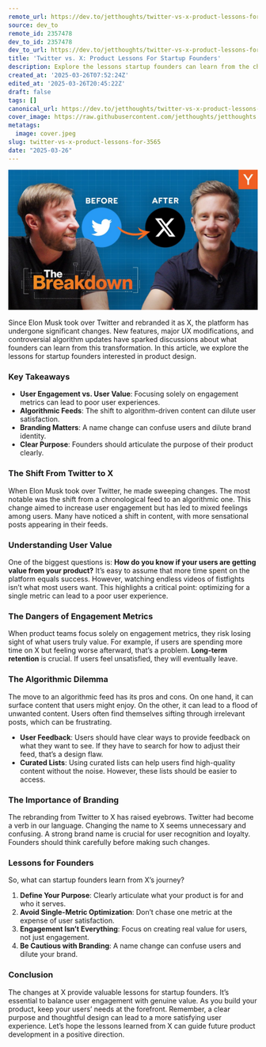 ```yaml
---
remote_url: https://dev.to/jetthoughts/twitter-vs-x-product-lessons-for-startup-founders-37c8
source: dev_to
remote_id: 2357478
dev_to_id: 2357478
dev_to_url: https://dev.to/jetthoughts/twitter-vs-x-product-lessons-for-startup-founders-37c8
title: 'Twitter vs. X: Product Lessons For Startup Founders'
description: Explore the lessons startup founders can learn from the changes at Twitter, now X, under Elon Musk's ownership. Discover insights on user engagement, branding, and product design.
created_at: '2025-03-26T07:52:24Z'
edited_at: '2025-03-26T20:45:22Z'
draft: false
tags: []
canonical_url: https://dev.to/jetthoughts/twitter-vs-x-product-lessons-for-startup-founders-37c8
cover_image: https://raw.githubusercontent.com/jetthoughts/jetthoughts.github.io/master/content/blog/twitter-vs-x-product-lessons-for-3565/cover.jpeg
metatags:
  image: cover.jpeg
slug: twitter-vs-x-product-lessons-for-3565
date: "2025-03-26"
---
```

[![Twitter vs. X: Product Lessons For Startup Founders](file_0.jpg)](https://www.youtube.com/watch?v=EW9TUqOgjmQ)

Since Elon Musk took over Twitter and rebranded it as X, the platform has undergone significant changes. New features, major UX modifications, and controversial algorithm updates have sparked discussions about what founders can learn from this transformation. In this article, we explore the lessons for startup founders interested in product design.

### Key Takeaways

*   **User Engagement vs. User Value**: Focusing solely on engagement metrics can lead to poor user experiences.
*   **Algorithmic Feeds**: The shift to algorithm-driven content can dilute user satisfaction.
*   **Branding Matters**: A name change can confuse users and dilute brand identity.
*   **Clear Purpose**: Founders should articulate the purpose of their product clearly.

### The Shift From Twitter to X

When Elon Musk took over Twitter, he made sweeping changes. The most notable was the shift from a chronological feed to an algorithmic one. This change aimed to increase user engagement but has led to mixed feelings among users. Many have noticed a shift in content, with more sensational posts appearing in their feeds.

### Understanding User Value

One of the biggest questions is: **How do you know if your users are getting value from your product?** It’s easy to assume that more time spent on the platform equals success. However, watching endless videos of fistfights isn’t what most users want. This highlights a critical point: optimizing for a single metric can lead to a poor user experience.

### The Dangers of Engagement Metrics

When product teams focus solely on engagement metrics, they risk losing sight of what users truly value. For example, if users are spending more time on X but feeling worse afterward, that’s a problem. **Long-term retention** is crucial. If users feel unsatisfied, they will eventually leave.

### The Algorithmic Dilemma

The move to an algorithmic feed has its pros and cons. On one hand, it can surface content that users might enjoy. On the other, it can lead to a flood of unwanted content. Users often find themselves sifting through irrelevant posts, which can be frustrating.

*   **User Feedback**: Users should have clear ways to provide feedback on what they want to see. If they have to search for how to adjust their feed, that’s a design flaw.
*   **Curated Lists**: Using curated lists can help users find high-quality content without the noise. However, these lists should be easier to access.

### The Importance of Branding

The rebranding from Twitter to X has raised eyebrows. Twitter had become a verb in our language. Changing the name to X seems unnecessary and confusing. A strong brand name is crucial for user recognition and loyalty. Founders should think carefully before making such changes.

### Lessons for Founders

So, what can startup founders learn from X’s journey?

1.  **Define Your Purpose**: Clearly articulate what your product is for and who it serves.
2.  **Avoid Single-Metric Optimization**: Don’t chase one metric at the expense of user satisfaction.
3.  **Engagement Isn’t Everything**: Focus on creating real value for users, not just engagement.
4.  **Be Cautious with Branding**: A name change can confuse users and dilute your brand.

### Conclusion

The changes at X provide valuable lessons for startup founders. It’s essential to balance user engagement with genuine value. As you build your product, keep your users’ needs at the forefront. Remember, a clear purpose and thoughtful design can lead to a more satisfying user experience. Let’s hope the lessons learned from X can guide future product development in a positive direction.
